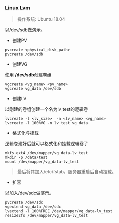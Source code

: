 ### Linux Lvm
>操作系统: Ubuntu 18.04

以/dev/sdb做演示。

* 创建PV
```shell script
pvcreate <physical_disk_path>
pvcreate /dev/sdb
```
* 创建VG

使用 **/dev/sdb**创建卷组

```shell script
vgcreate <vg_name> <pv_name>
vgcreate vg_data /dev/sdb
```
* 创建LV

以刚建的卷组创建一个名为lv_test的逻辑卷

```shell script
lvcreate -l <lv_size>  -n <lv_name> <vg_name>
lvcreate -l 100%VG -n lv_test vg_data
```
* 格式化与挂载

逻辑卷建好后就可以格式化和挂载逻辑卷了

```shell script
mkfs.ext4 /dev/mapper/vg_data-lv_test
mkdir -p /data/test
mount /dev/mapper/vg_data-lv_test
```

>最后将其加入/etc/fstab，服务器重启后自动挂载。

* 扩容

以加入/dev/sdc做演示。

```shell script
pvcreate /dev/sdc
vgextend vg_data /dev/sdc
lvextend -l 100%FREE /dev/mapper/vg_data-lv_test
resize2fs /dev/mapper/vg_data-lv_test
```
